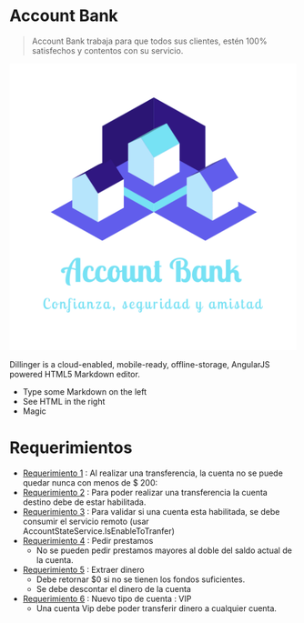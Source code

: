 # Account Bank

> Account Bank trabaja para que todos sus clientes, estén 100% satisfechos y contentos con su servicio.

![alt text](https://github.com/germankuber/Account-Bank/blob/master/Account%20Bank.png "Account Bank Logo")

Dillinger is a cloud-enabled, mobile-ready, offline-storage, AngularJS powered HTML5 Markdown editor.

  - Type some Markdown on the left
  - See HTML in the right
  - Magic

# Requerimientos

- [Requerimiento 1](https://github.com/germankuber/Account-Bank/tree/master/01%20-%20Requerimiento%2001) : Al realizar una transferencia, la cuenta no se puede quedar nunca con menos de $ 200:
- [Requerimiento 2](https://github.com/germankuber/Account-Bank/tree/master/01%20-%20Requerimiento%2002) : Para poder realizar una transferencia la cuenta destino debe de estar habilitada.
- [Requerimiento 3](https://github.com/germankuber/Account-Bank/tree/master/01%20-%20Requerimiento%2003) : Para validar si una cuenta esta habilitada, se debe consumir el servicio remoto (usar AccountStateService.IsEnableToTranfer)
- [Requerimiento 4](https://github.com/germankuber/Account-Bank/tree/master/01%20-%20Requerimiento%2004) : Pedir prestamos
    -  No se pueden pedir prestamos mayores al doble del saldo actual de la cuenta.
- [Requerimiento 5](https://github.com/germankuber/Account-Bank/tree/master/01%20-%20Requerimiento%2005) : Extraer dinero
    - Debe retornar $0 si no se tienen los fondos suficientes. 
    - Se debe descontar el dinero de la cuenta 
- [Requerimiento 6](https://github.com/germankuber/Account-Bank/tree/master/01%20-%20Requerimiento%2006) : Nuevo tipo de cuenta : VIP
    - Una cuenta Vip debe poder transferir dinero a cualquier cuenta.


